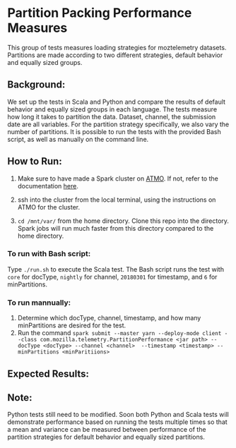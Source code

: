 # Partition Packing Performance Measures

This group of tests measures loading strategies for moztelemetry datasets. Partitions are made according to two different strategies, default behavior and equally sized groups.

## Background:
We set up the tests in Scala and Python and compare the results of default
behavior and equally sized groups in each language. The tests measure how long
it takes to partition the data. Dataset, channel, the submission date are all
variables. For the partition strategy specifically, we also vary the number of
partitions. It is possible to run the tests with the provided Bash script, as
well as manually on the command line.

## How to Run:

1. Make sure to have made a Spark cluster on [ATMO](https://analysis.telemetry.mozilla.org/). If not, refer to the documentation [here](https://docs.telemetry.mozilla.org/tools/spark.html). 

2. ssh into the cluster from the local terminal, using the instructions on ATMO for the cluster.

3. `cd /mnt/var/` from the home directory. Clone this repo into the directory. Spark jobs will run much faster from this directory compared to the home directory.

### To run with Bash script:
Type `./run.sh` to execute the Scala test. The Bash script runs the test with `core` for docType, `nightly` for channel, `20180301` for timestamp, and `6` for minPartitions.

### To run mannually:
1. Determine which docType, channel, timestamp, and how many minPartitions are
   desired for the test.
2. Run the command `spark submit --master yarn --deploy-mode client --class com.mozilla.telemetry.PartitionPerformance <jar path> --docType <docType> --channel <channel>  --timestamp <timestamp> --minPartitions <minParitiions>`

## Expected Results:


## Note:
Python tests still need to be modified. Soon both Python and Scala tests will
demonstrate performance based on running the tests multiple times so that a
mean and variance can be measured between performance of the partition
strategies for default behavior and equally sized partitions.
